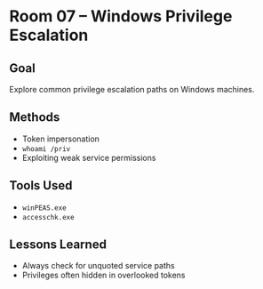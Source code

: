 # Room 07 – Windows Privilege Escalation

## Goal

Explore common privilege escalation paths on Windows machines.

## Methods

- Token impersonation
- `whoami /priv`
- Exploiting weak service permissions

## Tools Used

- `winPEAS.exe`
- `accesschk.exe`

## Lessons Learned

- Always check for unquoted service paths
- Privileges often hidden in overlooked tokens
